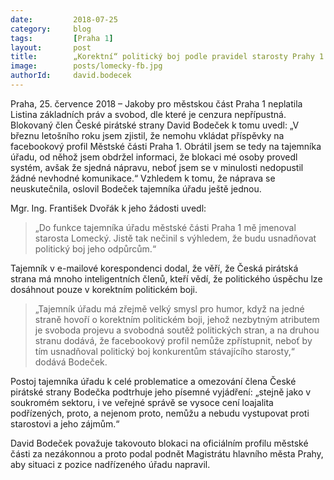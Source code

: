 ```yaml
---
date:         2018-07-25
category:     blog
tags:         [Praha 1]
layout:       post
title:        „Korektní“ politický boj podle pravidel starosty Prahy 1 Lomeckého
image:        posts/lomecky-fb.jpg
authorId:     david.bodecek
---
```


Praha, 25. července 2018 – Jakoby pro městskou část Praha 1 neplatila Listina základních práv a svobod, dle které je cenzura nepřípustná. Blokovaný člen České pirátské strany David Bodeček k tomu uvedl: „V březnu letošního roku jsem zjistil, že nemohu vkládat příspěvky na facebookový profil Městské části Praha 1. Obrátil jsem se tedy na tajemníka úřadu, od něhož jsem obdržel informaci, že blokaci mé osoby provedl systém, avšak že sjedná nápravu, neboť jsem se v minulosti nedopustil žádné nevhodné komunikace.“ Vzhledem k tomu, že náprava se neuskutečnila, oslovil Bodeček tajemníka úřadu ještě jednou.

Mgr. Ing. František Dvořák k jeho žádosti uvedl: 

> „Do funkce tajemníka úřadu městské části Praha 1 mě jmenoval starosta Lomecký. Jistě tak nečinil s výhledem, že budu usnadňovat politický boj jeho odpůrcům.“ 

Tajemník v e-mailové korespondenci dodal, že věří, že Česká pirátská strana má mnoho inteligentních členů, kteří vědí, že politického úspěchu lze dosáhnout pouze v korektním politickém boji.

> „Tajemník úřadu má zřejmě velký smysl pro humor, když na jedné straně hovoří o korektním politickém boji, jehož nezbytným atributem je svoboda projevu a svobodná soutěž politických stran, a na druhou stranu dodává, že facebookový profil nemůže zpřístupnit, neboť by tím usnadňoval politický boj konkurentům stávajícího starosty,“ dodává Bodeček. 

Postoj tajemníka úřadu k celé problematice a omezování člena České pirátské strany Bodečka podtrhuje jeho písemné vyjádření: „stejně jako v soukromém sektoru, i ve veřejné správě se vysoce cení loajalita podřízených, proto, a nejenom proto, nemůžu a nebudu vystupovat proti starostovi a jeho zájmům.“

David Bodeček považuje takovouto blokaci na oficiálním profilu městské části za nezákonnou a proto podal podnět Magistrátu hlavního města Prahy, aby situaci z pozice nadřízeného úřadu napravil.
